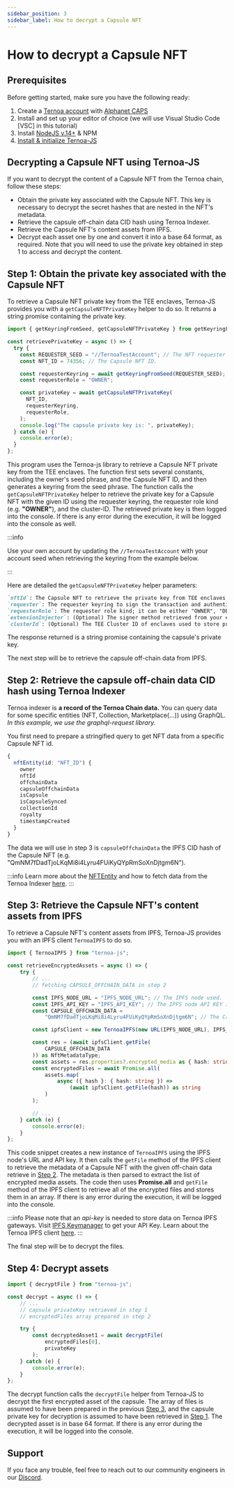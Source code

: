 ```yaml
---
sidebar_position: 3
sidebar_label: How to decrypt a Capsule NFT
---
```


# How to decrypt a Capsule NFT

## Prerequisites

Before getting started, make sure you have the following ready:

1. Create a [Ternoa account](/for-developers/get-started/create-account) with [Alphanet CAPS](/for-developers/get-started/create-account#step-2-get-some-free-test-caps-tokens)
2. Install and set up your editor of choice (we will use Visual Studio Code [VSC] in this tutorial)
3. Install [NodeJS v.14+](https://nodejs.org/en/download/) & NPM
4. [Install & initialize Ternoa-JS](/for-developers/get-started/install-ternoa-js)

## Decrypting a Capsule NFT using Ternoa-JS

If you want to decrypt the content of a Capsule NFT from the Ternoa chain, follow these steps:

-   Obtain the private key associated with the Capsule NFT. This key is necessary to decrypt the secret hashes that are nested in the NFT's metadata.
-   Retrieve the capsule off-chain data CID hash using Ternoa Indexer.
-   Retrieve the Capsule NFT's content assets from IPFS.
-   Decrypt each asset one by one and convert it into a base 64 format, as required. Note that you will need to use the private key obtained in step 1 to access and decrypt the content.

## Step 1: Obtain the private key associated with the Capsule NFT

To retrieve a Capsule NFT private key from the TEE enclaves, Ternoa-JS provides you with a `getCapsuleNFTPrivateKey` helper to do so. It returns a string promise containing the private key.

```typescript showLineNumbers
import { getKeyringFromSeed, getCapsuleNFTPrivateKey } from getKeyringFromSeed;

const retrievePrivateKey = async () => {
  try {
    const REQUESTER_SEED = "//TernoaTestAccount"; // The NFT requester seed phrase.
    const NFT_ID = 74356; // The Capsule NFT ID.

    const requesterKeyring = await getKeyringFromSeed(REQUESTER_SEED);
    const requesterRole = "OWNER";

    const privateKey = await getCapsuleNFTPrivateKey(
      NFT_ID,
      requesterKeyring,
      requesterRole,
    );
    console.log("The capsule private key is: ", privateKey);
  } catch (e) {
    console.error(e);
  }
};
```

This program uses the Ternoa-js library to retrieve a Capsule NFT private key from the TEE enclaves. The function first sets several constants, including the owner's seed phrase, and the Capsule NFT ID, and then generates a keyring from the seed phrase. The function calls the `getCapsuleNFTPrivateKey` helper to retrieve the private key for a Capsule NFT with the given ID using the requester keyring, the requester role kind (e.g. **"OWNER"**), and the cluster-ID. The retrieved private key is then logged into the console. If there is any error during the execution, it will be logged into the console as well.

:::info

Use your own account by updating the `//TernoaTestAccount` with your account seed when retrieving the keyring from the example below.

:::

Here are detailed the `getCapsuleNFTPrivateKey` helper parameters:

```markdown
`nftId`: The Capsule NFT to retrieve the private key from TEE enclaves.
`requester`: The requester keyring to sign the transaction and authenticate. Only the requester address can be used if a signer method is provided as a parameter.
`requesterRole`: The requester role kind; it can be either "OWNER", "DELEGATEE" or "RENTEE".
`extensionInjector`: (Optional) The signer method retrieved from your extension: object must have a signer key.
`clusterId`: (Optional) The TEE Cluster ID of enclaves used to store private key shares. The default is 0.
```

The response returned is a string promise containing the capsule's private key.

The next step will be to retrieve the capsule off-chain data from IPFS.

## Step 2: Retrieve the capsule off-chain data CID hash using Ternoa Indexer

Ternoa indexer is **a record of the Ternoa Chain data.**
You can query data for some specific entities (NFT, Collection, Marketplace(...)) using GraphQL.
_In this example, we use the graphql-request library._

You first need to prepare a stringified query to get NFT data from a specific Capsule NFT id.

```typescript
{
  nftEntity(id: "NFT_ID") {
    owner
    nftId
    offchainData
    capsuleOffchainData
    isCapsule
    isCapsuleSynced
    collectionId
    royalty
    timestampCreated
  }
}
```

The data we will use in step 3 is `capsuleOffchainData` the IPFS CID hash of the Capsule NFT (e.g. "QmNM7fDadTjoLKqMi8i4Lyru4FUiKyQYpRmSoXnDjtgm6N").

:::info
Learn more about the [NFTEntity](/for-developers/guides/NFT/basic-NFT/get-NFT#step-1-nftentity-query-preparation) and how to fetch data from the Ternoa Indexer [here](/for-developers/guides/NFT/basic-NFT/get-NFT).
:::

## Step 3: Retrieve the Capsule NFT's content assets from IPFS

To retrieve a Capsule NFT's content assets from IPFS, Ternoa-JS provides you with an IPFS client `TernoaIPFS` to do so.

```typescript showLineNumbers
import { TernoaIPFS } from "ternoa-js";

const retrieveEncryptedAssets = async () => {
	try {
		// ...
		// fetching CAPSULE_OFFCHAIN_DATA in step 2

		const IPFS_NODE_URL = "IPFS_NODE_URL"; // The IPFS node used.
		const IPFS_API_KEY = "IPFS_API_KEY"; // The IPFS node API KEY if required.
		const CAPSULE_OFFCHAIN_DATA =
			"QmNM7fDadTjoLKqMi8i4Lyru4FUiKyQYpRmSoXnDjtgm6N"; // The Capsule NFT off-chain data.

		const ipfsClient = new TernoaIPFS(new URL(IPFS_NODE_URL), IPFS_API_KEY);

		const res = (await ipfsClient.getFile(
			CAPSULE_OFFCHAIN_DATA
		)) as NftMetadataType;
		const assets = res.properties?.encrypted_media as { hash: string }[];
		const encryptedFiles = await Promise.all(
			assets.map(
				async ({ hash }: { hash: string }) =>
					(await ipfsClient.getFile(hash)) as string
			)
		);

		// ...
	} catch (e) {
		console.error(e);
	}
};
```

This code snippet creates a new instance of `TernoaIPFS` using the IPFS node's URL and API key. It then calls the `getFile` method of the IPFS client to retrieve the metadata of a Capsule NFT with the given off-chain data retrieve in [Step 2](/for-developers/guides/NFT/capsule-NFT/view-capsule-NFT#step-2-retrieve-the-capsule-off-chain-data-cid-hash-using-ternoa-indexer). The metadata is then parsed to extract the list of encrypted media assets. The code then uses **Promise.all** and `getFile` method of the IPFS client to retrieve all of the encrypted files and stores them in an array. If there is any error during the execution, it will be logged into the console.

:::info
Please note that an _api-key_ is needed to store data on Ternoa IPFS gateways. Visit [IPFS Keymanager](https://ipfs-key-manager-git-dev-ternoa.vercel.app/) to get your API Key. Learn about the Ternoa IPFS client [here](/for-developers/advanced-guides/ipfs).
:::

The final step will be to decrypt the files.

## Step 4: Decrypt assets

```typescript showLineNumbers
import { decryptFile } from "ternoa-js";

const decrypt = async () => {
	// ...
	// capsule privateKey retrieved in step 1
	// encryptedFiles array prepared in step 2

	try {
		const decryptedAsset1 = await decryptFile(
			encryptedFiles[0],
			privateKey
		);
	} catch (e) {
		console.error(e);
	}
};
```

The decrypt function calls the `decryptFile` helper from Ternoa-JS to decrypt the first encrypted asset of the capsule. The array of files is assumed to have been prepared in the previous [Step 3](/for-developers/guides/NFT/capsule-NFT/view-capsule-NFT#step-3-retrieve-the-capsule-nfts-content-assets-from-ipfs), and the capsule private key for decryption is assumed to have been retrieved in [Step 1](/for-developers/guides/NFT/capsule-NFT/view-capsule-NFT#step-1-obtain-the-private-key-associated-with-the-capsule-nft). The decrypted asset is in base 64 format. If there is any error during the execution, it will be logged into the console.

## Support

If you face any trouble, feel free to reach out to our community engineers in our [Discord](https://discord.gg/fUmBkPpnRu).
